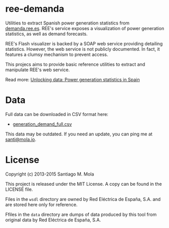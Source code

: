 ree-demanda
===========

Utilities to extract Spanish power generation statistics from [demanda.ree.es](http://demanda.ree.es/demanda.html). REE's service exposes a visualization of power generation statistics, as well as demand forecasts.

REE's Flash visualizer is backed by a SOAP web service providing detailing statistics. However, the web service is not publicly documented. In fact, it features a clumsy mechanism to prevent access.

This projecs aims to provide basic reference utilities to extract and manipulate REE's web service.

Read more: [Unlocking data: Power generation statistics in Spain](http://mola.io/2013/08/29/unlocking-data-spain-power-generation/)

Data
====

Full data can be downloaded in CSV format here:

- [generation\_demand\_full.csv](http://smola.github.io/ree-demanda/generation_demand_full.csv)

This data may be outdated. If you need an update, you can ping me at santi@mola.io.

License
=======

Copyright (c) 2013-2015 Santiago M. Mola

This project is released under the MIT License. A copy can be found in the LICENSE file.

Files in the `wsdl` directory are owned by Red Eléctrica de España, S.A. and are stored here only for reference.

Ffiles in the `data` directory are dumps of data produced by this tool from original data by Red Eléctrica de España, S.A.

